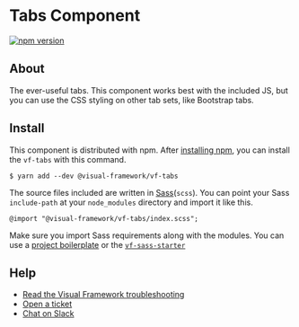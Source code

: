 # Tabs Component

[![npm version](https://badge.fury.io/js/%40visual-framework%2Fvf-tabs.svg)](https://badge.fury.io/js/%40visual-framework%2Fvf-tabs)

## About

The ever-useful tabs. This component works best with the included JS, but you can use the CSS styling on other tab sets, like Bootstrap tabs.

## Install

This component is distributed with npm. After [installing npm](https://www.npmjs.com/get-npm), you can install the `vf-tabs` with this command.

```
$ yarn add --dev @visual-framework/vf-tabs
```

The source files included are written in [Sass](http://sass-lang.com)(`scss`). You can point your Sass `include-path` at your `node_modules` directory and import it like this.

```
@import "@visual-framework/vf-tabs/index.scss";
```

Make sure you import Sass requirements along with the modules. You can use a [project boilerplate](https://visual-framework.github.io/vf-core/building/) or the [`vf-sass-starter`](https://visual-framework.github.io/vf-core/components/vf-sass-starter/)

## Help

- [Read the Visual Framework troubleshooting](https://visual-framework.github.io/vf-welcome/troubleshooting/)
- [Open a ticket](https://github.com/visual-framework/vf-core/issues)
- [Chat on Slack](https://join.slack.com/t/visual-framework/shared_invite/enQtNDAxNzY0NDg4NTY0LWFhMjEwNGY3ZTk3NWYxNWVjOWQ1ZWE4YjViZmY1YjBkMDQxMTNlNjQ0N2ZiMTQ1ZTZiMGM4NjU5Y2E0MjM3ZGQ)
